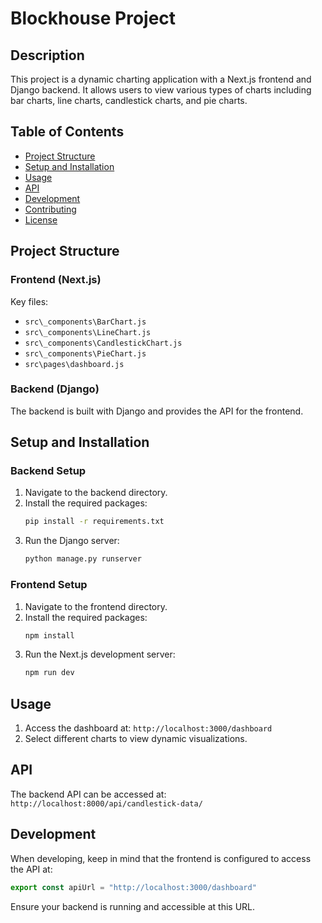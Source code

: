 # Blockhouse Project

## Description

This project is a dynamic charting application with a Next.js frontend and Django backend. It allows users to view various types of charts including bar charts, line charts, candlestick charts, and pie charts.

## Table of Contents

- [Project Structure](#project-structure)
- [Setup and Installation](#setup-and-installation)
- [Usage](#usage)
- [API](#api)
- [Development](#development)
- [Contributing](#contributing)
- [License](#license)

## Project Structure

### Frontend (Next.js)

Key files:
- `src\_components\BarChart.js`
- `src\_components\LineChart.js`
- `src\_components\CandlestickChart.js`
- `src\_components\PieChart.js`
- `src\pages\dashboard.js`

### Backend (Django)

The backend is built with Django and provides the API for the frontend.

## Setup and Installation

### Backend Setup

1. Navigate to the backend directory.
2. Install the required packages:
   ```sh
   pip install -r requirements.txt
   ```
3. Run the Django server:
   ```sh
   python manage.py runserver
   ```

### Frontend Setup

1. Navigate to the frontend directory.
2. Install the required packages:
   ```sh
   npm install 

   ```
3. Run the Next.js development server:
   ```sh
   npm run dev
   ```

## Usage

1. Access the dashboard at: `http://localhost:3000/dashboard`
2. Select different charts to view dynamic visualizations.

## API

The backend API can be accessed at: `http://localhost:8000/api/candlestick-data/`

## Development

When developing, keep in mind that the frontend is configured to access the API at:

```javascript
export const apiUrl = "http://localhost:3000/dashboard"
```

Ensure your backend is running and accessible at this URL.

